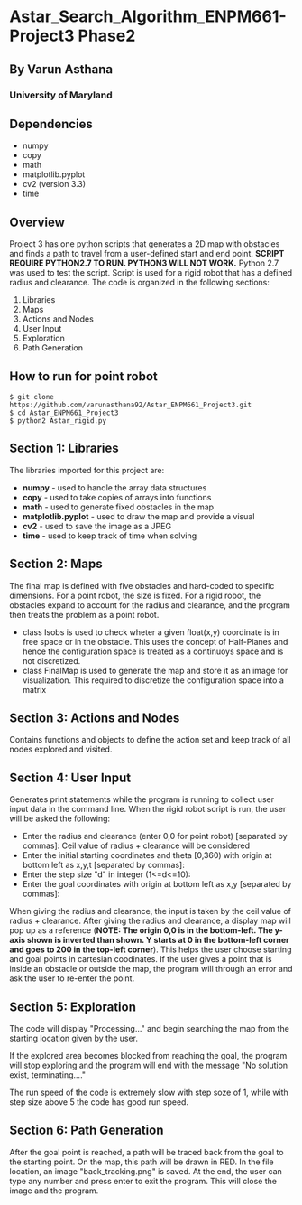 # Astar_Search_Algorithm_ENPM661-Project3 Phase2

## By Varun Asthana

### University of Maryland

## Dependencies
* numpy
* copy
* math
* matplotlib.pyplot
* cv2 (version 3.3)
* time

## Overview

Project 3 has one python scripts that generates a 2D map with obstacles and finds a path to travel from a user-defined start and end point. __SCRIPT REQUIRE PYTHON2.7 TO RUN. PYTHON3 WILL NOT WORK.__ Python 2.7 was used to test the script. Script is used for a rigid robot that has a defined radius and clearance. The code is organized in the following sections:

1. Libraries
2. Maps
3. Actions and Nodes
4. User Input
5. Exploration
6. Path Generation

## How to run for point robot
```
$ git clone https://github.com/varunasthana92/Astar_ENPM661_Project3.git
$ cd Astar_ENPM661_Project3
$ python2 Astar_rigid.py
```
## Section 1: Libraries

The libraries imported for this project are:

* __numpy__ - used to handle the array data structures
* __copy__ - used to take copies of arrays into functions
* __math__ - used to generate fixed obstacles in the map
* __matplotlib.pyplot__ - used to draw the map and provide a visual
* __cv2__ - used to save the image as a JPEG
* __time__ - used to keep track of time when solving

## Section 2: Maps

The final map is defined with five obstacles and hard-coded to specific dimensions. For a point robot, the size is fixed. For a rigid robot, the obstacles expand to account for the radius and clearance, and the program then treats the problem as a point robot.

* class Isobs is used to check wheter a given float(x,y) coordinate is in free space or in the obstacle. This uses the concept of Half-Planes and hence the configuration space is treated as a continuoys space and is not discretized.
* class FinalMap is used to generate the map and store it as an image for visualization. This required to discretize the configuration space into a matrix

## Section 3: Actions and Nodes

Contains functions and objects to define the action set and keep track of all nodes explored and visited.

## Section 4: User Input

Generates print statements while the program is running to collect user input data in the command line. When the rigid robot script is run, the user will be asked the following:

* Enter the radius and clearance (enter 0,0 for point robot) [separated by commas]: 
Ceil value of radius + clearance will be considered
* Enter the initial starting coordinates and theta [0,360) with origin at bottom left as x,y,t [separated by commas]: 
* Enter the step size "d" in integer (1<=d<=10):
* Enter the goal coordinates with origin at bottom left as x,y [separated by commas]: 

When giving the radius and clearance, the input is taken by the ceil value of radius + clearance. After giving the radius and clearance, a display map will pop up as a reference (__NOTE: The origin 0,0 is in the bottom-left. The y-axis shown is inverted than shown. Y starts at 0 in the bottom-left corner and goes to 200 in the top-left corner__). This helps the user choose starting and goal points in cartesian coodinates. If the user gives a point that is inside an obstacle or outside the map, the program will through an error and ask the user to re-enter the point.

## Section 5: Exploration

The code will display "Processing..." and begin searching the map from the starting location given by the user.

If the explored area becomes blocked from reaching the goal, the program will stop exploring and the program will end with the message "No solution exist, terminating...."

The run speed of the code is extremely slow with step soze of 1, while with step size above 5 the code has good run speed.

## Section 6: Path Generation

After the goal point is reached, a path will be traced back from the goal to the starting point. On the map, this path will be drawn in RED. In the file location, an image "back_tracking.png" is saved. At the end, the user can type any number and press enter to exit the program. This will close the image and the program.
